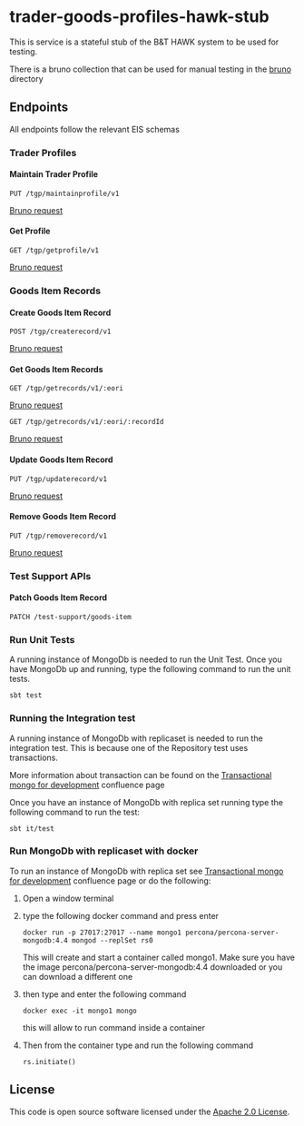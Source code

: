 
# trader-goods-profiles-hawk-stub

This is service is a stateful stub of the B&T HAWK system to be used for testing.

There is a bruno collection that can be used for manual testing in the [bruno](bruno) directory

## Endpoints

All endpoints follow the relevant EIS schemas

### Trader Profiles

#### Maintain Trader Profile
`PUT /tgp/maintainprofile/v1`

[Bruno request](bruno/trader-profile/Maintain%20Trader%20Profile.bru)

#### Get Profile
`GET /tgp/getprofile/v1`

[Bruno request](bruno/trader-profile/Get%20Profile.bru)

### Goods Item Records

#### Create Goods Item Record
`POST /tgp/createrecord/v1`

[Bruno request](bruno/goods-item-record/Create%20Goods%20Item%20Record.bru)

#### Get Goods Item Records
`GET /tgp/getrecords/v1/:eori`

[Bruno request](bruno/goods-item-record/Get%20Goods%20Item%20Records.bru)

`GET /tgp/getrecords/v1/:eori/:recordId`

[Bruno request](bruno/goods-item-record/Get%20Goods%20Item%20Record.bru)

#### Update Goods Item Record
`PUT /tgp/updaterecord/v1`

[Bruno request](bruno/goods-item-record/Update%20Goods%20Item%20Record.bru)

#### Remove Goods Item Record
`PUT /tgp/removerecord/v1`

[Bruno request](bruno/goods-item-record/Remove%20Goods%20Item%20Record.bru)

### Test Support APIs

#### Patch Goods Item Record
`PATCH /test-support/goods-item`

### Run Unit Tests

A running instance of MongoDb is needed to run the Unit Test.
Once you have MongoDb up and running, type the following command to
run the unit tests.

```
sbt test
```

### Running the Integration test

A running instance of MongoDb with replicaset is needed to run
the integration test. This is because one of the Repository test uses
transactions.

More information about transaction can be found on the [Transactional mongo for development](https://confluence.tools.tax.service.gov.uk/display/TEC/2021/09/20/Transactional+mongo+for+development)
confluence page

Once you have an instance of MongoDb with replica set running type the
following command to run the test:

```
sbt it/test
```

### Run MongoDb with replicaset with docker

To run an instance of MongoDb with replica set see [Transactional mongo for development](https://confluence.tools.tax.service.gov.uk/display/TEC/2021/09/20/Transactional+mongo+for+development)
confluence page or do the following:

1. Open a window terminal
2. type the following docker command and press enter

   ```
   docker run -p 27017:27017 --name mongo1 percona/percona-server-mongodb:4.4 mongod --replSet rs0
    ``` 
   
   This will create and start a container called mongo1. Make sure you have the image
   percona/percona-server-mongodb:4.4 downloaded or you can download a different one

3. then type and enter the following command
    ```
    docker exec -it mongo1 mongo
    ```
   this will allow to run command inside a container

4. Then from the container type and run the following command

   ```
   rs.initiate()
   ```

## License

This code is open source software licensed under the [Apache 2.0 License]("http://www.apache.org/licenses/LICENSE-2.0.html").
